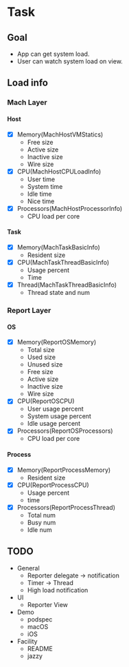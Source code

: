 # Task
## Goal
- App can get system load.
- User can watch system load on view.

## Load info
### Mach Layer
#### Host
- [x] Memory(MachHostVMStatics)
  - Free size
  - Active size
  - Inactive size
  - Wire size
- [x] CPU(MachHostCPULoadInfo)
  - User time
  - System time
  - Idle time
  - Nice time
- [x] Processors(MachHostProcessorInfo) 
  - CPU load per core
#### Task
- [x] Memory(MachTaskBasicInfo)
  - Resident size
- [x] CPU(MachTaskThreadBasicInfo)
  - Usage percent
  - Time
- [x] Thread(MachTaskThreadBasicInfo)
  - Thread state and num

### Report Layer
#### OS
- [x] Memory(ReportOSMemory)
  - Total size
  - Used size
  - Unused size
  - Free size
  - Active size
  - Inactive size
  - Wire size
- [x] CPU(ReportOSCPU)
  - User usage percent
  - System usage percent
  - Idle usage percent
- [x] Processors(ReportOSProcessors)
  - CPU load per core
#### Process
- [x] Memory(ReportProcessMemory)
  - Resident size
- [x] CPU(ReportProcessCPU)
  - Usage percent
  - time
- [x] Processors(ReportProcessThread)
  - Total num
  - Busy num
  - Idle num

## TODO
- General
  - Reporter delegate -> notification
  - Timer -> Thread
  - High load notification
- UI
  - Reporter View
- Demo
  - podspec
  - macOS
  - iOS
- Facility
  - README
  - jazzy
